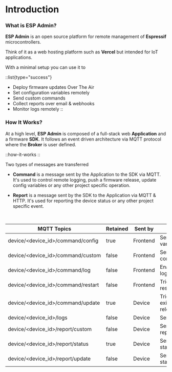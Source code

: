 # Introduction

### What is ESP Admin?

**ESP Admin** is an open source platform for remote management of **Espressif** microcontrollers.

Think of it as a web hosting platform such as **Vercel** but intended for IoT applications.

With a minimal setup you can use it to

::list{type="success"}

- Deploy firmware updates Over The Air
- Set configuration variables remotely
- Send custom commands
- Collect reports over email & webhooks
- Monitor logs remotely
::

### How It Works?

At a high level, **ESP Admin** is composed of a full-stack web **Application** and a firmware **SDK**. It follows an event driven architecture via MQTT protocol where the **Broker** is user defined.

::how-it-works
::

Two types of messages are transferred

- **Command** is a message sent by the Application to the SDK via MQTT. It's used to control remote logging, push a firmware release, update config variables or any other project specific operation.

- **Report** is a message sent by the SDK to the Application via MQTT & HTTP. It's used for reporting the device status or any other project specific event.

<br>

| **MQTT Topics**                         | **Retained** | **Sent by** | **Notes**                       |
| ---------------------------------- | ------------ | ----------- | ------------------------------- |
| device/<device_id>/command/config  | true         | Frontend    | Send new variables              |
| device/<device_id>/command/custom  | false        | Frontend    | Send project commands           |
| device/<device_id>/command/log     | false        | Frontend    | Enable/disable logging          |
| device/<device_id>/command/restart | false        | Frontend    | Trigger device restart          |
| device/<device_id>/command/update  | true         | Device      | Trigger new or existing release |
| device/<device_id>/logs            | false        | Device      | Send logs                       |
| device/<device_id>/report/custom   | false        | Device      | Send custom reports             |
| device/<device_id>/report/status   | true         | Device      | Send device status              |
| device/<device_id>/report/update   | false        | Device      | Send update status              |
